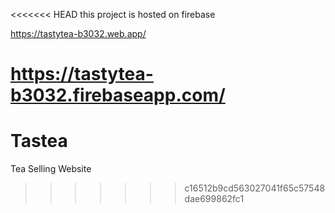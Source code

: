 <<<<<<< HEAD
this project is hosted on firebase

https://tastytea-b3032.web.app/

https://tastytea-b3032.firebaseapp.com/
=======
# Tastea
Tea Selling Website
>>>>>>> c16512b9cd563027041f65c57548dae699862fc1
